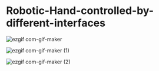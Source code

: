 # Robotic-Hand-controlled-by-different-interfaces

![ezgif com-gif-maker](https://user-images.githubusercontent.com/82742790/115172799-da120380-a07a-11eb-916e-b451a5527123.gif)

![ezgif com-gif-maker (1)](https://user-images.githubusercontent.com/82742790/115172931-1180b000-a07b-11eb-8990-bda029763bd6.gif)

![ezgif com-gif-maker (2)](https://user-images.githubusercontent.com/82742790/115173806-e6975b80-a07c-11eb-9cd8-3172f127b4ab.gif)

